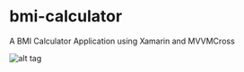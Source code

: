 # bmi-calculator
A BMI Calculator Application using Xamarin and MVVMCross

![alt tag](https://dl.dropboxusercontent.com/s/fe4a27ejb8jqw8u/BMI-Tracker.png)



